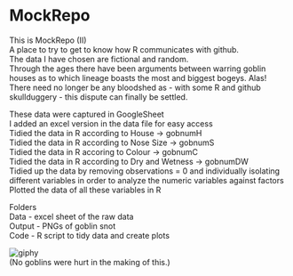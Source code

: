 # MockRepo
This is MockRepo (II) 
<br> A place to try to get to know how R communicates with github. 
<br> The data I have chosen are fictional and random. 
<br> Through the ages there have been arguments between warring goblin houses as to which lineage boasts the most and biggest bogeys. Alas! There need no longer be any bloodshed as - with some R and github skullduggery - this dispute can finally be settled. 
<br>

These data were captured in GoogleSheet
<br> I added an excel version in the data file for easy access
<br> Tidied the data in R according to House -> gobnumH
<br> Tidied the data in R according to Nose Size -> gobnumS
<br> Tidied the data in R accoring to Colour -> gobnumC
<br> Tidied the data in R according to Dry and Wetness -> gobnumDW
<br> Tidied up the data by removing observations = 0 and individually isolating different variables in order to analyze the numeric variables against factors
<br> Plotted the data of all these variables in R
<br>

Folders
<br> Data - excel sheet of the raw data
<br> Output - PNGs of goblin snot
<br> Code - R script to tidy data and create plots
<br>

![giphy](https://github.com/NosyShark/MockRepo/assets/159799076/58a4771a-9bec-4451-8bab-e03ceb1bf2ca)
<br>(No goblins were hurt in the making of this.)

